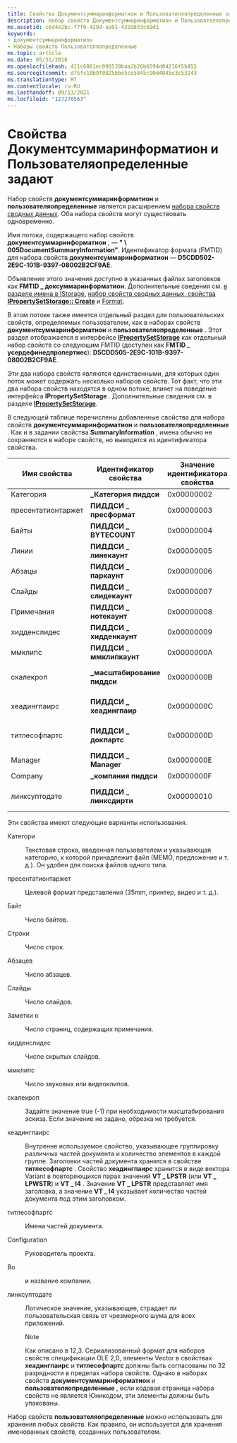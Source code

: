 ```yaml
---
title: Свойства Документсуммаринформатион и Пользователяопределенные задают
description: Набор свойств Документсуммаринформатион и Пользователяопределенные является расширением набора свойств сводных данных. Оба набора свойств могут существовать одновременно.
ms.assetid: c6d4e2bc-f7f6-429d-aa91-432d833c69d1
keywords:
- документсуммаринформатион
- Наборы свойств Пользователяопределенные
ms.topic: article
ms.date: 05/31/2018
ms.openlocfilehash: 411c6081ec098539baa2b26b6594d04216f5b455
ms.sourcegitcommit: d75fc10b9f0825bbe5ce5045c90d4045e3c53243
ms.translationtype: MT
ms.contentlocale: ru-RU
ms.lasthandoff: 09/13/2021
ms.locfileid: "127270563"
---
```

# <a name="the-documentsummaryinformation-and-userdefined-property-sets"></a>Свойства Документсуммаринформатион и Пользователяопределенные задают

Набор свойств **документсуммаринформатион** и **пользователяопределенные** является расширением [набора свойств сводных данных](the-summary-information-property-set.md). Оба набора свойств могут существовать одновременно.

Имя потока, содержащего набор свойств **документсуммаринформатион** , — **" \\ 005DocumentSummaryInformation"**. Идентификатор формата (FMTID) для набора свойств **документсуммаринформатион** — **D5CDD502-2E9C-101B-9397-08002B2CF9AE**.

Объявление этого значения доступно в указанных файлах заголовков как **FMTID \_ доксуммаринформатион**. Дополнительные сведения см. [в разделе имена в IStorage](names-in-istorage.md), [набор свойств сводных данных, свойства](the-summary-information-property-set.md) [**IPropertySetStorage:: Create**](/windows/desktop/api/Propidl/nf-propidl-ipropertysetstorage-create) и [Format](format-identifiers.md).

В этом потоке также имеется отдельный раздел для пользовательских свойств, определяемых пользователем, как в наборах свойств **документсуммаринформатион** и **пользователяопределенные** . Этот раздел отображается в интерфейсе [**IPropertySetStorage**](/windows/desktop/api/Propidl/nn-propidl-ipropertysetstorage) как отдельный набор свойств со следующим FMTID (доступен как **FMTID \_ усердефинедпропертиес**): **D5CDD505-2E9C-101B-9397-08002B2CF9AE**.

Эти два набора свойств являются единственными, для которых один поток может содержать несколько наборов свойств. Тот факт, что эти два набора свойств находятся в одном потоке, влияет на поведение интерфейса **IPropertySetStorage** . Дополнительные сведения см. в разделе [**IPropertySetStorage**](/windows/desktop/api/Propidl/nn-propidl-ipropertysetstorage).

В следующей таблице перечислены добавленные свойства для набора свойств **документсуммаринформатион** и **пользователяопределенные** . Как и в задании свойства **SummaryInformation** , имена обычно не сохраняются в наборе свойств, но выводятся из идентификатора свойства.



| Имя свойства      | Идентификатор свойства     | Значение идентификатора свойства | Тип варианта                      |
|--------------------|-------------------------|---------------------------|-----------------------------------|
| Категория           | **\_Категория пиддси**    | 0x00000002                | **VT \_ LPSTR**                     |
| пресентатионтаржет | **ПИДДСИ \_ пресформат**  | 0x00000003                | **VT \_ LPSTR**                     |
| Байты              | **ПИДДСИ \_ BYTECOUNT**   | 0x00000004                | **VT \_ I4**                        |
| Линии              | **ПИДДСИ \_ линекаунт**   | 0x00000005                | **VT \_ I4**                        |
| Абзацы         | **ПИДДСИ \_ паркаунт**    | 0x00000006                | **VT \_ I4**                        |
| Слайды             | **ПИДДСИ \_ слидекаунт**  | 0x00000007                | **VT \_ I4**                        |
| Примечания              | **ПИДДСИ \_ нотекаунт**   | 0x00000008                | **VT \_ I4**                        |
| хидденслидес       | **ПИДДСИ \_ хидденкаунт** | 0x00000009                | **VT \_ I4**                        |
| ммклипс            | **ПИДДСИ \_ ммклипкаунт** | 0x0000000A                | **VT \_ I4**                        |
| скалекроп          | **\_масштабирование пиддси**       | 0x0000000B                | **Логическое значение VT \_**                      |
| хеадингпаирс       | **ПИДДСИ \_ хеадингпаир** | 0x0000000C                | **VT \_ вариант** \| **\_ вектора VT** |
| титлесофпартс      | **ПИДДСИ \_ докпартс**    | 0x0000000D                | **VT \_ вектор** \| **VT \_ LPSTR**   |
| Manager            | **ПИДДСИ \_ Manager**     | 0x0000000E                | **VT \_ LPSTR**                     |
| Company            | **\_компания пиддси**     | 0x0000000F                | **VT \_ LPSTR**                     |
| линксуптодате      | **ПИДДСИ \_ линксдирти**  | 0x00000010                | **Логическое значение VT \_**                      |



 

Эти свойства имеют следующие варианты использования.

<dl> <dt>

<span id="Category"></span><span id="category"></span><span id="CATEGORY"></span>Категори
</dt> <dd>

Текстовая строка, введенная пользователем и указывающая категорию, к которой принадлежит файл (МЕМО, предложение и т. д.). Он удобен для поиска файлов одного типа.

</dd> <dt>

<span id="PresentationTarget"></span><span id="presentationtarget"></span><span id="PRESENTATIONTARGET"></span>пресентатионтаржет
</dt> <dd>

Целевой формат представления (35mm, принтер, видео и т. д.).

</dd> <dt>

<span id="Bytes"></span><span id="bytes"></span><span id="BYTES"></span>Байт
</dt> <dd>

Число байтов.

</dd> <dt>

<span id="Lines"></span><span id="lines"></span><span id="LINES"></span>Строки
</dt> <dd>

Число строк.

</dd> <dt>

<span id="Paragraphs"></span><span id="paragraphs"></span><span id="PARAGRAPHS"></span>Абзацев
</dt> <dd>

Число абзацев.

</dd> <dt>

<span id="Slides"></span><span id="slides"></span><span id="SLIDES"></span>Слайды
</dt> <dd>

Число слайдов.

</dd> <dt>

<span id="Notes"></span><span id="notes"></span><span id="NOTES"></span>Заметки о
</dt> <dd>

Число страниц, содержащих примечания.

</dd> <dt>

<span id="HiddenSlides"></span><span id="hiddenslides"></span><span id="HIDDENSLIDES"></span>хидденслидес
</dt> <dd>

Число скрытых слайдов.

</dd> <dt>

<span id="MMClips"></span><span id="mmclips"></span><span id="MMCLIPS"></span>ммклипс
</dt> <dd>

Число звуковых или видеоклипов.

</dd> <dt>

<span id="ScaleCrop"></span><span id="scalecrop"></span><span id="SCALECROP"></span>скалекроп
</dt> <dd>

Задайте значение true (-1) при необходимости масштабирования эскиза. Если значение не задано, обрезка не требуется.

</dd> <dt>

<span id="HeadingPairs"></span><span id="headingpairs"></span><span id="HEADINGPAIRS"></span>хеадингпаирс
</dt> <dd>

Внутренне используемое свойство, указывающее группировку различных частей документа и количество элементов в каждой группе. Заголовки частей документа хранятся в свойстве **титлесофпартс** . Свойство **хеадингпаирс** хранится в виде вектора Variant в повторяющихся парах значений **VT \_ LPSTR** (или **VT \_ LPWSTR**) и **VT \_ I4** . Значение **VT \_ LPSTR** представляет имя заголовка, а значение **VT \_ I4** указывает количество частей документа под этим заголовком.

</dd> <dt>

<span id="TitlesofParts"></span><span id="titlesofparts"></span><span id="TITLESOFPARTS"></span>титлесофпартс
</dt> <dd>

Имена частей документа.

</dd> <dt>

<span id="Manager"></span><span id="manager"></span><span id="MANAGER"></span>Configuration
</dt> <dd>

Руководитель проекта.

</dd> <dt>

<span id="Company"></span><span id="company"></span><span id="COMPANY"></span>Во
</dt> <dd>

и название компании.

</dd> <dt>

<span id="LinksUpToDate"></span><span id="linksuptodate"></span><span id="LINKSUPTODATE"></span>линксуптодате
</dt> <dd>

Логическое значение, указывающее, страдает ли пользовательская связь от чрезмерного шума для всех приложений.

> [!Note]  
> Как описано в 12,3. Сериализованный формат для наборов свойств спецификации OLE 2,0, элементы Vector в свойствах **хеадингпаирс** и **титлесофпартс** должны быть согласованы по 32 разрядности в пределах набора свойств. Однако в наборах свойств **документсуммаринформатион** и **пользователяопределенные** , если кодовая страница набора свойств не является Юникодом, эти элементы должны быть упакованы.

 

</dd> </dl>

Набор свойств **пользователяопределенные** можно использовать для хранения любых свойств. Как правило, он используется для хранения именованных свойств, созданных пользователем.

 

 




